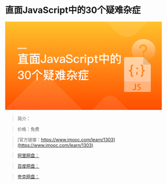# 直面JavaScript中的30个疑难杂症

![img](../../assets/6020a85e09228d8905400304.png)

> 简介：

> 价格：免费

> [官方链接：https://www.imooc.com/learn/1303](https://www.imooc.com/learn/1303)

> [阿里网盘：]()

> [百度网盘：]()

> [夸克网盘：]()
